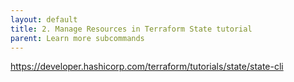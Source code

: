 ```yaml
---
layout: default
title: 2. Manage Resources in Terraform State tutorial
parent: Learn more subcommands
---
```


https://developer.hashicorp.com/terraform/tutorials/state/state-cli
